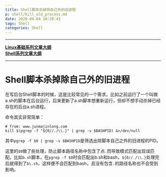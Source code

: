 ```yaml
---
title: Shell脚本杀掉除自己外的旧进程
p: shell/kill_old_process.md
date: 2020-04-04 10:20:43
tags: Shell
categories: Shell
---
```



--------

**[Linux基础系列文章大纲](/linux/index)**  
**[Shell系列文章大纲](/shell/index)**

--------

# Shell脚本杀掉除自己外的旧进程

在写后台Shell脚本的时候，这是比较常见的一个需求。比如之前运行了一个叫做a.sh的脚本在后台运行，后来更新了a.sh脚本想重新运行，但却不想手动杀掉已经存在的后台a.sh进程。

命令其实非常简单：

```shell
# from: www.junmajinlong.com
kill $(pgrep -f "${0//./\\.}" | grep -v $BASHPID) &>/dev/null
```

其中`pgrep -f $0 | grep -v $BASHPID`是筛选出除脚本自己之外的旧进程的PID。

这里的`$0`做了些处理，防止脚本路径名称中包含了点`.`而导致模式匹配出现误匹配。比如`b.sh`脚本，在`pgrep -f $0`时会匹配出b.sh和bash，`${0//./\\.}`处理完后就得到了`b\.sh`，这样便不会匹配到bash，且没有包含`.`的路径名称也不会受到影响。

